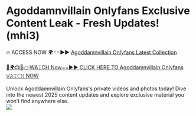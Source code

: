 # Agoddamnvillain Onlyfans Exclusive Content Leak - Fresh Updates! (mhi3)

🔥 ACCESS NOW 🌍==►► <a href="https://tinyurl.com/kvy9nzfs" rel="nofollow">Agoddamnvillain Onlyfans Latest Collection</a>
<br><br>
[🔴🌍📺📱👉WA𝚃CH Now==►► CLICK HERE TO Agoddamnvillain Onlyfans 𝚆𝙰𝚃𝙲𝙷 NOW](https://tinyurl.com/kvy9nzfs)
<br><br>
Unlock Agoddamnvillain Onlyfans's private videos and photos today! Dive into the newest 2025 content updates and explore exclusive material you won’t find anywhere else.
<br>
<a href="https://tinyurl.com/kvy9nzfs" rel="nofollow" data-target="animated-image.originalLink"><img src="https://camo.githubusercontent.com/8a4f000d20f83aca3bf7ec5f350d767afa0574a8a352519fd8cfa583a6f93a33/68747470733a2f2f692e696d6775722e636f6d2f644a486b345a712e676966" data-canonical-src="https://i.imgur.com/dJHk4Zq.gif" style="max-width: 100%; display: inline-block;" data-target="animated-image.originalImage"></a>
<br>

